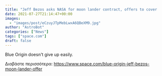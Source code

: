 ```yaml
---
title: "Jeff Bezos asks NASA for moon lander contract, offers to cover billions in costs"
date: 2021-07-27T21:14:47+00:00
images:
  - "images/post/eCzuyJTpMebLwxA6QBeXM9.jpg"
author: "AstroBot"
categories: ["News"]
tags: ["space.com"]
draft: false
---
```


Blue Origin doesn't give up easily. 

Διαβάστε περισσότερα: https://www.space.com/blue-origin-jeff-bezos-moon-lander-offer

